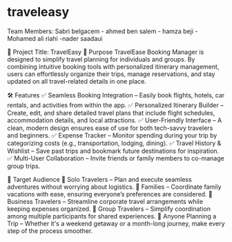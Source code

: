 # traveleasy

Team Members: 
Sabri belgacem - ahmed ben salem - hamza beji - Mohamed ali riahi -nader saadaui

📌 Project Title: TravelEasy
🎯 Purpose
TravelEase Booking Manager is designed to simplify travel planning for individuals and groups. By combining intuitive booking tools with personalized itinerary management, users can effortlessly organize their trips, manage reservations, and stay updated on all travel-related details in one place.

🛠 Features
✅ Seamless Booking Integration – Easily book flights, hotels, car rentals, and activities from within the app.
✅ Personalized Itinerary Builder – Create, edit, and share detailed travel plans that include flight schedules, accommodation details, and local attractions.
✅ User-Friendly Interface – A clean, modern design ensures ease of use for both tech-savvy travelers and beginners.
✅ Expense Tracker – Monitor spending during your trip by categorizing costs (e.g., transportation, lodging, dining).
✅ Travel History & Wishlist – Save past trips and bookmark future destinations for inspiration.
✅ Multi-User Collaboration – Invite friends or family members to co-manage group trips.

🎯 Target Audience
🔹 Solo Travelers – Plan and execute seamless adventures without worrying about logistics.
🔹 Families – Coordinate family vacations with ease, ensuring everyone’s preferences are considered.
🔹 Business Travelers – Streamline corporate travel arrangements while keeping expenses organized.
🔹 Group Travelers – Simplify coordination among multiple participants for shared experiences.
🔹 Anyone Planning a Trip – Whether it's a weekend getaway or a month-long journey, make every step of the process smoother.
